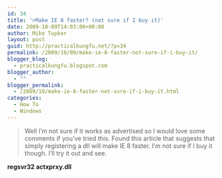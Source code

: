 ```yaml
---
id: 34
title: '>Make IE 8 faster? (not sure if I buy it)'
date: 2009-10-09T14:03:00+00:00
author: Mike Tupker
layout: post
guid: http://practicalkungfu.net/?p=34
permalink: /2009/10/09/make-ie-8-faster-not-sure-if-i-buy-it/
blogger_blog:
  - practicalkungfu.blogspot.com
blogger_author:
  - ""
blogger_permalink:
  - /2009/10/make-ie-8-faster-not-sure-if-i-buy-it.html
categories:
  - How To
  - Windows
---
```

>Well I&#8217;m not sure if it works as advertised so I would love some comments if you&#8217;ve tried this. Found this article that suggests that simply registering a dll will make IE 8 faster. I&#8217;m not sure if I buy it though. I&#8217;ll try it out and see.

**regsvr32 actxprxy.dll**